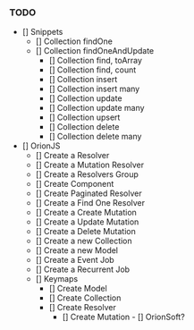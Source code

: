 ### TODO
- [] Snippets
	- [] Collection findOne
	- [] Collection findOneAndUpdate
        - [] Collection find, toArray
        - [] Collection find, count
        - [] Collection insert
        - [] Collection insert many
        - [] Collection update
        - [] Collection update many
        - [] Collection upsert
        - [] Collection delete
        - [] Collection delete many
- [] OrionJS
	- [] Create a Resolver
	- [] Create a Mutation Resolver
	- [] Create a Resolvers Group
	- [] Create Component
	- [] Create Paginated Resolver
	- [] Create a Find One Resolver
	- [] Create a Create Mutation
	- [] Create a Update Mutation
	- [] Create a Delete Mutation
	- [] Create a new Collection
	- [] Create a new Model
	- [] Create a Event Job
	- [] Create a Recurrent Job
	- [] Keymaps
		- [] Create Model
		- [] Create Collection
		- [] Create Resolver
       		- [] Create Mutation
- [] OrionSoft?
